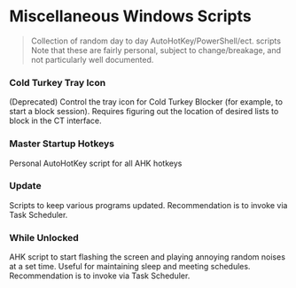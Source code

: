 # Miscellaneous Windows Scripts 
>Collection of random day to day AutoHotKey/PowerShell/ect. scripts
Note that these are fairly personal, subject to change/breakage, and not particularly well documented. 
### Cold Turkey Tray Icon
(Deprecated) Control the tray icon for Cold Turkey Blocker (for example, to start a block session). Requires figuring out the location of desired lists to block in the CT interface.
### Master Startup Hotkeys
Personal AutoHotKey script for all AHK hotkeys
### Update
Scripts to keep various programs updated. Recommendation is to invoke via Task Scheduler. 
### While Unlocked
AHK script to start flashing the screen and playing annoying random noises at a set time. Useful for maintaining sleep and meeting schedules. Recommendation is to invoke via Task Scheduler. 
